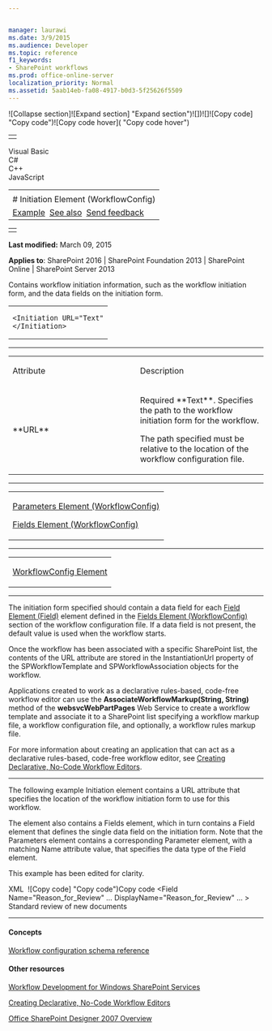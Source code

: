 ```yaml
---


manager: laurawi
ms.date: 3/9/2015
ms.audience: Developer
ms.topic: reference
f1_keywords:
- SharePoint workflows
ms.prod: office-online-server
localization_priority: Normal
ms.assetid: 5aab14eb-fa08-4917-b0d3-5f25626f5509
---
```


![Collapse
section]![Expand
section] "Expand section")![]()![])![]![]()![Copy
code] "Copy code")![Copy code
hover]( "Copy code hover")
<table>
<tbody>
<tr class="odd">
<td align="left"></td>
</tr>
</tbody>
</table>

Visual Basic  
C\#  
C++  
JavaScript  

<table>
<tbody>
<tr class="odd">
<td align="left"><span id="runningHeaderText"></span></td>
</tr>
<tr class="even">
<td align="left"># Initiation Element (WorkflowConfig)</td>
</tr>
<tr class="odd">
<td align="left"><a href="#exampleToggle">Example</a>  <a href="#seeAlsoToggle">See also</a>  <span id="headfeedbackarea" class="feedbackhead"><a href="javascript:SubmitFeedback(&#39;docthis@Microsoft.com&#39;,&#39;&#39;,&#39;&#39;,&#39;&#39;,&#39;1.0.18082.1225&#39;,&#39;%0\dThank%20you%20for%20your%20feedback.%20The%20developer%20writing%20teams%20use%20your%20feedback%20to%20improve%20documentation.%20While%20we%20are%20reviewing%20your%20feedback,%20we%20may%20send%20you%20e-mail%20to%20ask%20for%20clarification%20or%20feedback%20on%20a%20solution.%20We%20do%20not%20use%20your%20e-mail%20address%20for%20any%20other%20purpose%20and%20we%20delete%20it%20after%20we%20finish%20our%20review.%0\AFor%20further%20information%20about%20the%20privacy%20policies%20of%20Microsoft,%20please%20see%20http://privacy.microsoft.com/en-us/default.aspx.%0\A%0\d&#39;,&#39;Customer%20feedback&#39;);">Send feedback</a></span></td>
</tr>
</tbody>
</table>

<table>
<colgroup>
<col width="100%" />
</colgroup>
<tbody>
<tr class="odd">
<td align="left"></td>
</tr>
</tbody>
</table>

**Last modified:** March 09, 2015

**Applies to**: SharePoint 2016 | SharePoint Foundation 2013 |
SharePoint Online | SharePoint Server 2013

Contains workflow initiation information, such as the workflow
initiation form, and the data fields on the initiation form.

<span codelanguage="other"></span>
<table>
<colgroup>
<col width="100%" />
</colgroup>
<tbody>
<tr class="odd">
<td align="left"><pre><code>&lt;Initiation URL=&quot;Text&quot;
&lt;/Initiation&gt;</code></pre></td>
</tr>
</tbody>
</table>


-----------------------------------------------------------------------------------------------------------------------------------------------------------------------------------------------

<table>
<colgroup>
<col width="50%" />
<col width="50%" />
</colgroup>
<tbody>
<tr class="odd">
<td align="left"><p>Attribute</p></td>
<td align="left"><p>Description</p></td>
</tr>
<tr class="even">
<td align="left"><p>**URL**</p></td>
<td align="left"><p>Required **Text**. Specifies the path to the workflow initiation form for the workflow.</p>
<p>The path specified must be relative to the location of the workflow configuration file.</p></td>
</tr>
</tbody>
</table>


---------------------------------------------------------------------------------------------------------------------------------------------------------------------------------------------------

<table>
<colgroup>
<col width="100%" />
</colgroup>
<tbody>
<tr class="odd">
<td align="left"><p><span sdata="link"><a href="parameters-element-workflowconfig.htm">Parameters Element (WorkflowConfig)</a></span></p>
<p><span sdata="link"><a href="fields-element-workflowconfig.htm">Fields Element (WorkflowConfig)</a></span></p></td>
</tr>
</tbody>
</table>


----------------------------------------------------------------------------------------------------------------------------------------------------------------------------------------------------

<table>
<colgroup>
<col width="100%" />
</colgroup>
<tbody>
<tr class="odd">
<td align="left"><p><span sdata="link"><a href="workflowconfig-element.htm">WorkflowConfig Element</a></span></p></td>
</tr>
</tbody>
</table>


----------------------------------------------------------------------------------------------------------------------------------------------------------------------------------------------------------------------------

The initiation form specified should contain a data field for each <span
sdata="link">[Field Element
(Field)](field-element-field.md)</span> element
defined in the [Fields Element
(WorkflowConfig)](fields-element-workflowconfig.md)</span>
section of the workflow configuration file. If a data field is not
present, the default value is used when the workflow starts.

Once the workflow has been associated with a specific SharePoint list,
the contents of the URL attribute are stored in the <span sdata="cer"
target="P:Microsoft.SharePoint.Workflow.SPWorkflowTemplate.InstantiationUrl"><span
class="nolink">InstantiationUrl</span></span> property of the <span
sdata="cer"
target="T:Microsoft.SharePoint.Workflow.SPWorkflowTemplate"><span
class="nolink">SPWorkflowTemplate</span></span> and <span sdata="cer"
target="T:Microsoft.SharePoint.Workflow.SPWorkflowAssociation"><span
class="nolink">SPWorkflowAssociation</span></span> objects for the
workflow.

Applications created to work as a declarative rules-based, code-free
workflow editor can use the <span sdata="cer"
target="M:websvcWebPartPages.WebPartPagesWebService.AssociateWorkflowMarkup(System.String,System.String)">**AssociateWorkflowMarkup(String,
String)**</span> method of the <span sdata="cer"
target="N:websvcWebPartPages">**websvcWebPartPages**</span> Web Service
to create a workflow template and associate it to a SharePoint list
specifying a workflow markup file, a workflow configuration file, and
optionally, a workflow rules markup file.

For more information about creating an application that can act as a
declarative rules-based, code-free workflow editor, see [Creating
Declarative, No-Code Workflow
Editors](http://msdn.microsoft.com/library/60dfda8d-e724-4d7d-9578-aa239c362dcf(Office.15).aspx).


------------------------------------------------------------------------------------------------------------------------------------------------------------------------------------------

The following example Initiation element contains a URL attribute that
specifies the location of the workflow initiation form to use for this
workflow.

The element also contains a Fields element, which in turn contains a
Field element that defines the single data field on the initiation form.
Note that the Parameters element contains a corresponding Parameter
element, with a matching Name attribute value, that specifies the data
type of the Field element.

This example has been edited for clarity.

<span codelanguage="xmlLang"></span>
XML 
<span class="copyCode" onclick="CopyCode(this)"
onkeypress="CopyCode_CheckKey(this, event)"
onmouseover="ChangeCopyCodeIcon(this)"
onmouseout="ChangeCopyCodeIcon(this)" tabindex="0">![Copy
code] "Copy code")Copy code</span>
    <Initiation 
        URL="Workflows/Notify Me/Notify Me.aspx">
      <Fields>
        <Field 
          Name="Reason_for_Review" 
          …
          DisplayName="Reason_for_Review" 
          …
        >
          <Default>Standard review of new documents</Default>
        </Field>
      </Fields>
      <Parameters>
        <Parameter Name="Reason_for_Review" Type="System.String" />
      </Parameters>
    </Initiation>


-------------------------------------------------------------------------------------------------------------------------------------------------------------------------------------------

#### Concepts

[Workflow configuration schema
reference](workflow-configuration-schema-reference.md)</span>

#### Other resources

[Workflow Development for Windows SharePoint
Services](http://msdn.microsoft.com/library/ad7a5bf2-fab0-4b30-ae0b-46b15f16b491(Office.15).aspx)

[Creating Declarative, No-Code Workflow
Editors](http://msdn.microsoft.com/library/60dfda8d-e724-4d7d-9578-aa239c362dcf(Office.15).aspx)

[Office SharePoint Designer 2007
Overview](http://msdn.microsoft.com/library/5ef4e933-564e-4dea-b2f4-c1b621774969(Office.15).aspx)








